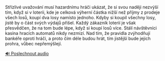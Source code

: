 
Střízlivé uvažování musí hazardnímu hráči ukázat, že si svou naději nezvýší tím, když si v loterii, kde je celková výherní částka nižší než příjmy z prodeje všech losů, koupí dva losy namísto jednoho. Kdyby si koupil všechny losy, jistě by o část svých výdajů přišel. Každý zákazník loterií je však přesvědčen, že na tom bude lépe, když si koupí losů více. Stálí návštěvníci kasina hracích automatů nikdy nezmizí. Nad tím, že pravidla zvýhodňují bankéře oproti hráči, a proto čím déle budou hrát, tím jistější bude jejich prohra, vůbec nepřemýšlejí.

[🔊 Poslechnout audio](/data/7-paragraphs/audio/chapter_29/para_014-Stzliv-uvaovn-mus-hazardnmu-hri-ukzat.mp3)
